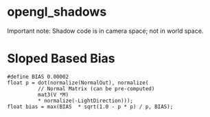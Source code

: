 # opengl_shadows

Important note:
Shadow code is in camera space; not in world space.



# Sloped Based Bias
```
#define BIAS 0.00002
float p = dot(normalize(NormalOut), normalize(
          // Normal Matrix (can be pre-computed)
          mat3(V *M) 
          * normalize(-LightDirection)));
float bias = max(BIAS  * sqrt(1.0 - p * p) / p, BIAS); 
```
